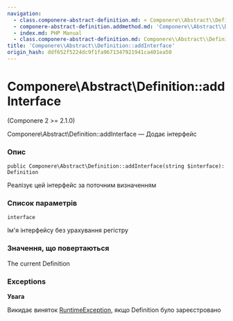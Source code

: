 ```yaml
---
navigation:
  - class.componere-abstract-definition.md: « Componere\\Abstract\\Definition
  - componere-abstract-definition.addmethod.md: 'Componere\\Abstract\\Definition::addMethod »'
  - index.md: PHP Manual
  - class.componere-abstract-definition.md: Componere\\Abstract\\Definition
title: 'Componere\\Abstract\\Definition::addInterface'
origin_hash: ddf652f5224dc9f1fa9671347921941ca401ea50
---
```

# Componere\\Abstract\\Definition::addInterface

(Componere 2 >= 2.1.0)

Componere\\Abstract\\Definition::addInterface — Додає інтерфейс

### Опис

```methodsynopsis
public Componere\Abstract\Definition::addInterface(string $interface): Definition
```

Реалізує цей інтерфейс за поточним визначенням

### Список параметрів

`interface`

Ім'я інтерфейсу без урахування регістру

### Значення, що повертаються

The current Definition

### Exceptions

**Увага**

Викидає виняток [RuntimeException](class.runtimeexception.md), якщо Definition було зареєстровано
